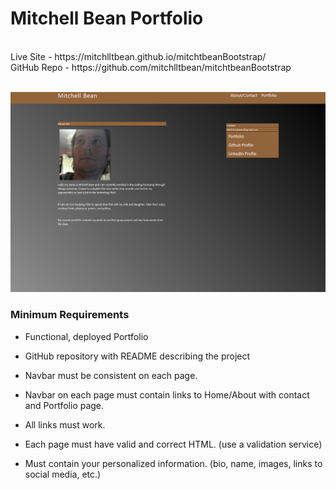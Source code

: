 # Mitchell Bean Portfolio
<br>
Live Site - https://mitchlltbean.github.io/mitchtbeanBootstrap/
<br>
GitHub Repo - https://github.com/mitchlltbean/mitchtbeanBootstrap

<br>
<br>

![Screenshot](Capture4.PNG)


### Minimum Requirements

* Functional, deployed Portfolio
    <!-- Deplyed website using github -->

* GitHub repository with README describing the project
    <!-- This current document -->

* Navbar must be consistent on each page.
    <!-- for version control i complete my index page with working nav links and tags. Then copied nav bar code to portfolio and contact pages. Checking all pages were link to one another and visibly the same. -->
    

* Navbar on each page must contain links to Home/About with contact and Portfolio page.
    <!-- following deplyment i viewed the website from the web to ensure links -->


* All links must work.
    <!-- following deplyment i viewed the website from the web to ensure links -->
    <!-- this include the defined target for the links to open -->


* Each page must have valid and correct HTML. (use a validation service)
    <!-- used https://validator.w3.org/ for validation of  -->

* Must contain your personalized information. (bio, name, images, links to social media, etc.)
    <!-- this one was a harder one for me actually i have not been on social media or have my picture on the web as much as possible over the last 10 years, i am going to be making an efffort now to restablish an online workspace presence for the first time -->




